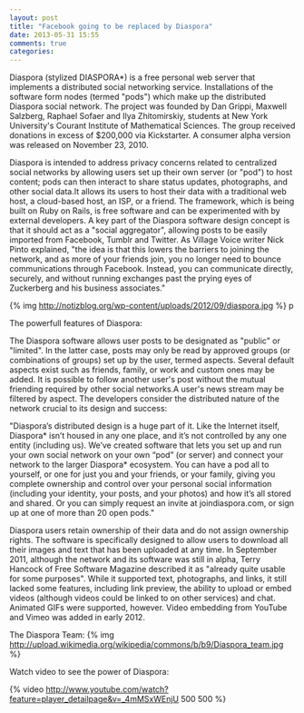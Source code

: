```yaml
---
layout: post
title: "Facebook going to be replaced by Diaspora"
date: 2013-05-31 15:55
comments: true
categories: 
---
```


Diaspora (stylized DIASPORA*) is a free personal web server that implements a distributed social networking service. Installations of the software form nodes (termed "pods") which make up the distributed Diaspora social network.
The project was founded by Dan Grippi, Maxwell Salzberg, Raphael Sofaer and Ilya Zhitomirskiy, students at New York University's Courant Institute of Mathematical Sciences. The group received donations in excess of $200,000 via Kickstarter. A consumer alpha version was released on November 23, 2010.


Diaspora is intended to address privacy concerns related to centralized social networks by allowing users set up their own server (or "pod") to host content; pods can then interact to share status updates, photographs, and other social data.It allows its users to host their data with a traditional web host, a cloud-based host, an ISP, or a friend. The framework, which is being built on Ruby on Rails, is free software and can be experimented with by external developers.
A key part of the Diaspora software design concept is that it should act as a "social aggregator", allowing posts to be easily imported from Facebook, Tumblr and Twitter. As Village Voice writer Nick Pinto explained, "the idea is that this lowers the barriers to joining the network, and as more of your friends join, you no longer need to bounce communications through Facebook. Instead, you can communicate directly, securely, and without running exchanges past the prying eyes of Zuckerberg and his business associates." 
<!-- more -->

{% img http://notizblog.org/wp-content/uploads/2012/09/diaspora.jpg %}
p

The powerfull features of Diaspora:

The Diaspora software allows user posts to be designated as "public" or "limited". In the latter case, posts may only be read by approved groups (or combinations of groups) set up by the user, termed aspects. Several default aspects exist such as friends, family, or work and custom ones may be added. It is possible to follow another user's post without the mutual friending required by other social networks.A user's news stream may be filtered by aspect.
The developers consider the distributed nature of the network crucial to its design and success:

"Diaspora’s distributed design is a huge part of it. Like the Internet itself, Diaspora* isn’t housed in any one place, and it’s not controlled by any one entity (including us). We’ve created software that lets you set up and run your own social network on your own “pod” (or server) and connect your network to the larger Diaspora* ecosystem. You can have a pod all to yourself, or one for just you and your friends, or your family, giving you complete ownership and control over your personal social information (including your identity, your posts, and your photos) and how it’s all stored and shared. Or you can simply request an invite at joindiaspora.com, or sign up at one of more than 20 open pods."


Diaspora users retain ownership of their data and do not assign ownership rights. The software is specifically designed to allow users to download all their images and text that has been uploaded at any time.
In September 2011, although the network and its software was still in alpha, Terry Hancock of Free Software Magazine described it as "already quite usable for some purposes". While it supported text, photographs, and links, it still lacked some features, including link preview, the ability to upload or embed videos (although videos could be linked to on other services) and chat. Animated GIFs were supported, however.
Video embedding from YouTube and Vimeo was added in early 2012.


The Diaspora Team:
{% img http://upload.wikimedia.org/wikipedia/commons/b/b9/Diaspora_team.jpg %}




Watch video to see the power of Diaspora:

{% video http://www.youtube.com/watch?feature=player_detailpage&v=_4mMSxWEnjU 500 500 %}



